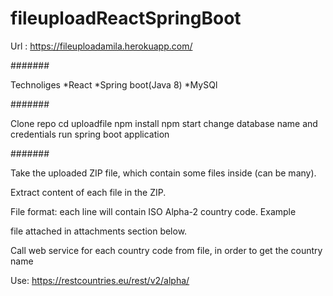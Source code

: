 # fileuploadReactSpringBoot
Url : https://fileuploadamila.herokuapp.com/

#######

Technoliges
  *React
  *Spring boot(Java 8)
  *MySQl
  
#######

Clone repo
cd uploadfile
    npm install
    npm start
change database name and credentials
run spring boot application

#######

Take the uploaded ZIP file, which contain some files inside (can be many).

Extract content of each file in the ZIP.

File format: each line will contain ISO Alpha-2 country code. Example 

file attached in attachments section below.


Call web service for each country code from file, in order to get the country name

Use: https://restcountries.eu/rest/v2/alpha/


